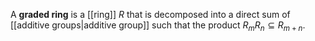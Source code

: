 A **graded ring** is a [[ring]] $R$ that is decomposed into a direct sum of [[additive groups|additive group]] such that the product $R_m R_n \subseteq R_{m+n}$.